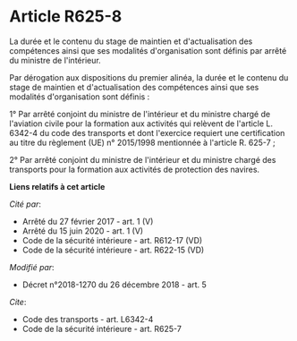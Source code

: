 # Article R625-8

La durée et le contenu du stage de maintien et d'actualisation des compétences ainsi que ses modalités d'organisation sont
définis par arrêté du ministre de l'intérieur. 

Par dérogation aux dispositions du premier alinéa, la durée et le contenu du stage de maintien et d'actualisation des
compétences ainsi que ses modalités d'organisation sont définis : 

1° Par arrêté conjoint du ministre de l'intérieur et du ministre chargé de l'aviation civile pour la formation aux activités
qui relèvent de l'article L. 6342-4 du code des transports et dont l'exercice requiert une certification au titre du
règlement (UE) n° 2015/1998 mentionnée à l'article R. 625-7 ; 

2° Par arrêté conjoint du ministre de l'intérieur et du ministre chargé des transports pour la formation aux activités de
protection des navires.

**Liens relatifs à cet article**

_Cité par_:

  - Arrêté du 27 février 2017 - art. 1 (V)
  - Arrêté du 15 juin 2020 - art. 1 (V)
  - Code de la sécurité intérieure - art. R612-17 (VD)
  - Code de la sécurité intérieure - art. R622-15 (VD)

_Modifié par_:

  - Décret n°2018-1270 du 26 décembre 2018 - art. 5

_Cite_:

  - Code des transports - art. L6342-4
  - Code de la sécurité intérieure - art. R625-7
